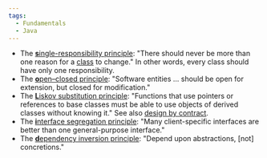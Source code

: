 ```yaml
---
tags:
  - Fundamentals
  - Java
---
```

- The [**s**](https://en.wikipedia.org/wiki/Single-responsibility_principle)[ingle-responsibility principle](https://en.wikipedia.org/wiki/Single-responsibility_principle): "There should never be more than one reason for a [class](https://en.wikipedia.org/wiki/Class_(computer_programming)) to change." In other words, every class should have only one responsibility.
- The [**o**](https://en.wikipedia.org/wiki/Open%E2%80%93closed_principle)[pen–closed principle](https://en.wikipedia.org/wiki/Open%E2%80%93closed_principle): "Software entities ... should be open for extension, but closed for modification."
- The [**L**](https://en.wikipedia.org/wiki/Liskov_substitution_principle)[iskov substitution principle](https://en.wikipedia.org/wiki/Liskov_substitution_principle): "Functions that use pointers or references to base classes must be able to use objects of derived classes without knowing it." See also [design by contract](https://en.wikipedia.org/wiki/Design_by_contract).
- The [**i**](https://en.wikipedia.org/wiki/Interface_segregation_principle)[nterface segregation principle](https://en.wikipedia.org/wiki/Interface_segregation_principle): "Many client-specific interfaces are better than one general-purpose interface."
- The [**d**](https://en.wikipedia.org/wiki/Dependency_inversion_principle)[ependency inversion principle](https://en.wikipedia.org/wiki/Dependency_inversion_principle): "Depend upon abstractions, [not] concretions."